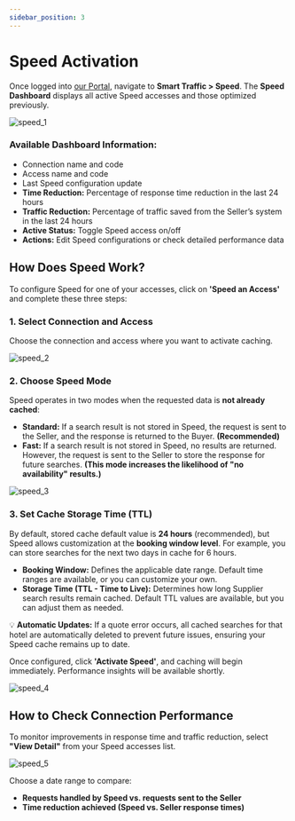 ```yaml
---
sidebar_position: 3
---
```


# Speed Activation

Once logged into [our Portal](https://www.travelgate.com/), navigate to **Smart Traffic > Speed**. The **Speed Dashboard** displays all active Speed accesses and those optimized previously.

![speed_1](https://storage.travelgate.com/kbase/speed_1.jpg)

### Available Dashboard Information:
- Connection name and code
- Access name and code
- Last Speed configuration update
- **Time Reduction:** Percentage of response time reduction in the last 24 hours
- **Traffic Reduction:** Percentage of traffic saved from the Seller’s system in the last 24 hours
- **Active Status:** Toggle Speed access on/off
- **Actions:** Edit Speed configurations or check detailed performance data

## How Does Speed Work?
To configure Speed for one of your accesses, click on **'Speed an Access'** and complete these three steps:

### 1. Select Connection and Access
Choose the connection and access where you want to activate caching.

![speed_2](https://storage.travelgate.com/kbase/speed_2.jpg)

### 2. Choose Speed Mode
Speed operates in two modes when the requested data is **not already cached**:
- **Standard:** If a search result is not stored in Speed, the request is sent to the Seller, and the response is returned to the Buyer. **(Recommended)**
- **Fast:** If a search result is not stored in Speed, no results are returned. However, the request is sent to the Seller to store the response for future searches. **(This mode increases the likelihood of "no availability" results.)**

![speed_3](https://storage.travelgate.com/kbase/speed_3.jpg)

### 3. Set Cache Storage Time (TTL)
By default, stored cache default value is **24 hours** (recommended), but Speed allows customization at the **booking window level**. For example, you can store searches for the next two days in cache for 6 hours.

- **Booking Window:** Defines the applicable date range. Default time ranges are available, or you can customize your own.
- **Storage Time (TTL - Time to Live):** Determines how long Supplier search results remain cached. Default TTL values are available, but you can adjust them as needed.

💡 **Automatic Updates:** If a quote error occurs, all cached searches for that hotel are automatically deleted to prevent future issues, ensuring your Speed cache remains up to date.

Once configured, click **'Activate Speed'**, and caching will begin immediately. Performance insights will be available shortly.

![speed_4](https://storage.travelgate.com/kbase/speed_4.jpg)

## How to Check Connection Performance
To monitor improvements in response time and traffic reduction, select **"View Detail"** from your Speed accesses list.

![speed_5](https://storage.travelgate.com/kbase/speed_5.jpg)

Choose a date range to compare:
- **Requests handled by Speed vs. requests sent to the Seller**
- **Time reduction achieved (Speed vs. Seller response times)**